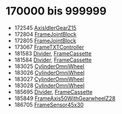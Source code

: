 # 170000 bis 999999
- 172545 [AxisIdlerGearZ15](Elements/AxisIdlerGearZ15.md)
- 172804 [FrameJointBlock](Elements/FrameJointBlock.md)
- 172805 [FrameJointBlock](Elements/FrameJointBlock.md)
- 173067 [FrameTXTController](Elements/FrameTXTController.md)
- 181583 [Divider](ModelBase/Divider.md), [FrameCassette](Elements/FrameCassette.md)
- 181584 [Divider](ModelBase/Divider.md), [FrameCassette](Elements/FrameCassette.md)
- 183025 [CylinderOmniWheel](Elements/CylinderOmniWheel.md)
- 183026 [CylinderOmniWheel](Elements/CylinderOmniWheel.md)
- 183027 [CylinderOmniWheel](Elements/CylinderOmniWheel.md)
- 183028 [CylinderOmniWheel](Elements/CylinderOmniWheel.md)
- 185695 [Divider](ModelBase/Divider.md), [FrameCassette](Elements/FrameCassette.md)
- 185849 [FrameAxis50WithGearwheelZ28](Elements/FrameAxis50WithGearwheelZ28.md)
- 186705 [FrameSensor45x30](Elements/FrameSensor45x30.md)
